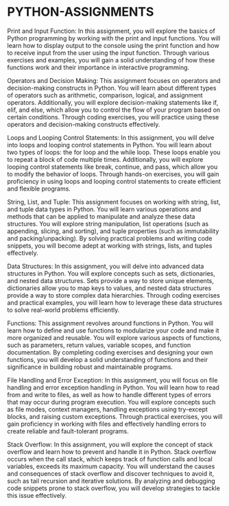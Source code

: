 # PYTHON-ASSIGNMENTS
Print and Input Function:
In this assignment, you will explore the basics of Python programming by working with the print and input functions. You will learn how to display output to the console using the print function and how to receive input from the user using the input function. Through various exercises and examples, you will gain a solid understanding of how these functions work and their importance in interactive programming.

Operators and Decision Making:
This assignment focuses on operators and decision-making constructs in Python. You will learn about different types of operators such as arithmetic, comparison, logical, and assignment operators. Additionally, you will explore decision-making statements like if, elif, and else, which allow you to control the flow of your program based on certain conditions. Through coding exercises, you will practice using these operators and decision-making constructs effectively.

Loops and Looping Control Statements:
In this assignment, you will delve into loops and looping control statements in Python. You will learn about two types of loops: the for loop and the while loop. These loops enable you to repeat a block of code multiple times. Additionally, you will explore looping control statements like break, continue, and pass, which allow you to modify the behavior of loops. Through hands-on exercises, you will gain proficiency in using loops and looping control statements to create efficient and flexible programs.

String, List, and Tuple:
This assignment focuses on working with string, list, and tuple data types in Python. You will learn various operations and methods that can be applied to manipulate and analyze these data structures. You will explore string manipulation, list operations (such as appending, slicing, and sorting), and tuple properties (such as immutability and packing/unpacking). By solving practical problems and writing code snippets, you will become adept at working with strings, lists, and tuples effectively.

Data Structures:
In this assignment, you will delve into advanced data structures in Python. You will explore concepts such as sets, dictionaries, and nested data structures. Sets provide a way to store unique elements, dictionaries allow you to map keys to values, and nested data structures provide a way to store complex data hierarchies. Through coding exercises and practical examples, you will learn how to leverage these data structures to solve real-world problems efficiently.

Functions:
This assignment revolves around functions in Python. You will learn how to define and use functions to modularize your code and make it more organized and reusable. You will explore various aspects of functions, such as parameters, return values, variable scopes, and function documentation. By completing coding exercises and designing your own functions, you will develop a solid understanding of functions and their significance in building robust and maintainable programs.

File Handling and Error Exception:
In this assignment, you will focus on file handling and error exception handling in Python. You will learn how to read from and write to files, as well as how to handle different types of errors that may occur during program execution. You will explore concepts such as file modes, context managers, handling exceptions using try-except blocks, and raising custom exceptions. Through practical exercises, you will gain proficiency in working with files and effectively handling errors to create reliable and fault-tolerant programs.

Stack Overflow:
In this assignment, you will explore the concept of stack overflow and learn how to prevent and handle it in Python. Stack overflow occurs when the call stack, which keeps track of function calls and local variables, exceeds its maximum capacity. You will understand the causes and consequences of stack overflow and discover techniques to avoid it, such as tail recursion and iterative solutions. By analyzing and debugging code snippets prone to stack overflow, you will develop strategies to tackle this issue effectively.
